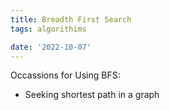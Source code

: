 ```yaml
---
title: Breadth First Search
tags: algorithims

date: '2022-10-07'
---
```


Occassions for Using BFS:

- Seeking shortest path in a graph
